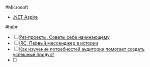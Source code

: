 #Microsoft 
- [.NET Aspire](https://learn.microsoft.com/ru-ru/dotnet/aspire/get-started/aspire-overview)

#habr 
- [ ] [Pet-проекты. Советы себе начинающему](https://habr.com/ru/companies/auriga/articles/794054/)
- [ ] [IRC. Первый мессенджер в истории](https://habr.com/ru/articles/582676/)
- [ ] [Как изучение потребностей аудитории помогает создать успешный продукт](https://habr.com/ru/companies/otus/articles/864692/)
- [ ] 
